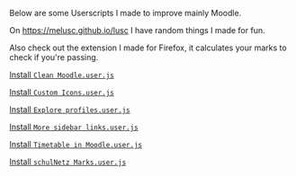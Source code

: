 Below are some Userscripts I made to improve mainly Moodle.

On https://melusc.github.io/lusc I have random things I made for fun.

Also check out the extension I made for Firefox, it calculates your marks to check if you're passing.

[Install ```Clean Moodle.user.js```](https://github.com/melusc/lusc/raw/master/Clean%20Moodle.user.js)

[Install ```Custom Icons.user.js```](https://github.com/melusc/lusc/raw/master/Custom%20Icons.user.js)

[Install ```Explore profiles.user.js```](https://github.com/melusc/lusc/raw/master/Explore%20profiles.user.js)

[Install ```More sidebar links.user.js```](https://github.com/melusc/lusc/raw/master/More%20sidebar%20links.user.js)

[Install ```Timetable in Moodle.user.js```](https://github.com/melusc/lusc/raw/master/Timetable%20in%20Moodle.user.js)

[Install ```schulNetz Marks.user.js```](https://github.com/melusc/lusc/raw/master/schulNetz%20Marks.user.js)
